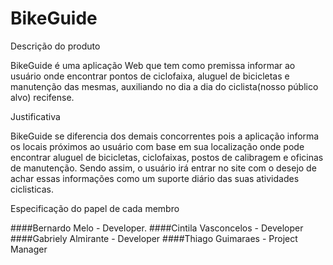 # BikeGuide
Descrição do produto

BikeGuide é uma aplicação Web que tem como premissa informar ao usuário onde encontrar pontos de ciclofaixa, aluguel de bicicletas e
manutenção das mesmas, auxiliando no dia a dia do ciclista(nosso público alvo) recifense.

Justificativa

BikeGuide se diferencia dos demais concorrentes pois a aplicação informa os locais próximos ao usuário com base em sua localização onde
pode encontrar aluguel de bicicletas, ciclofaixas, postos de calibragem e oficinas de manutenção. Sendo assim, o usuário irá entrar no
site com o desejo de achar essas informações como um suporte diário das suas atividades ciclisticas.

Especificação do papel de cada membro

####Bernardo Melo - Developer. ####Cintila Vasconcelos - Developer ####Gabriely Almirante - Developer ####Thiago Guimaraes - Project
Manager
